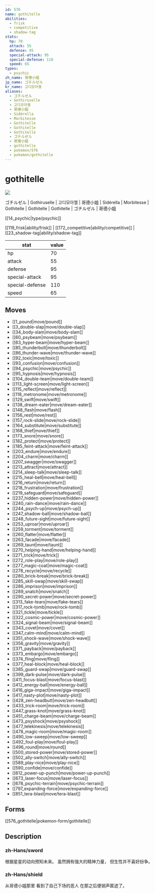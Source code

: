 ```yaml
---
id: 576
name: gothitelle
abilities:
  - frisk
  - competitive
  - shadow-tag
stats:
  hp: 70
  attack: 55
  defense: 95
  special-attack: 95
  special-defense: 110
  speed: 65
types:
  - psychic
zh_name: 哥德小姐
jp_name: ゴチルゼル
kr_name: 고디모아젤
aliases:
  - ゴチルゼル
  - Gothiruselle
  - 고디모아젤
  - 哥德小姐
  - Sidérella
  - Morbitesse
  - Gothitelle
  - Gothitelle
  - Gothitelle
  - ゴチルゼル
  - 哥德小姐
  - gothitelle
  - pokemon/576
  - pokemon/gothitelle
---
```

# gothitelle

![](https://raw.githubusercontent.com/PokeAPI/sprites/master/sprites/pokemon/576.png)

ゴチルゼル | Gothiruselle | 고디모아젤 | 哥德小姐 | Sidérella | Morbitesse | Gothitelle | Gothitelle | Gothitelle | ゴチルゼル | 哥德小姐

[[14_psychic|type/psychic]]

[[119_frisk|ability/frisk]] | [[172_competitive|ability/competitive]] | [[23_shadow-tag|ability/shadow-tag]]

|stat|value|
|---|---|
|hp|70|
|attack|55|
|defense|95|
|special-attack|95|
|special-defense|110|
|speed|65|


## Moves

- [[1_pound|move/pound]]
- [[3_double-slap|move/double-slap]]
- [[34_body-slam|move/body-slam]]
- [[60_psybeam|move/psybeam]]
- [[63_hyper-beam|move/hyper-beam]]
- [[85_thunderbolt|move/thunderbolt]]
- [[86_thunder-wave|move/thunder-wave]]
- [[92_toxic|move/toxic]]
- [[93_confusion|move/confusion]]
- [[94_psychic|move/psychic]]
- [[95_hypnosis|move/hypnosis]]
- [[104_double-team|move/double-team]]
- [[113_light-screen|move/light-screen]]
- [[115_reflect|move/reflect]]
- [[118_metronome|move/metronome]]
- [[129_swift|move/swift]]
- [[138_dream-eater|move/dream-eater]]
- [[148_flash|move/flash]]
- [[156_rest|move/rest]]
- [[157_rock-slide|move/rock-slide]]
- [[164_substitute|move/substitute]]
- [[168_thief|move/thief]]
- [[173_snore|move/snore]]
- [[182_protect|move/protect]]
- [[185_feint-attack|move/feint-attack]]
- [[203_endure|move/endure]]
- [[204_charm|move/charm]]
- [[207_swagger|move/swagger]]
- [[213_attract|move/attract]]
- [[214_sleep-talk|move/sleep-talk]]
- [[215_heal-bell|move/heal-bell]]
- [[216_return|move/return]]
- [[218_frustration|move/frustration]]
- [[219_safeguard|move/safeguard]]
- [[237_hidden-power|move/hidden-power]]
- [[240_rain-dance|move/rain-dance]]
- [[244_psych-up|move/psych-up]]
- [[247_shadow-ball|move/shadow-ball]]
- [[248_future-sight|move/future-sight]]
- [[253_uproar|move/uproar]]
- [[259_torment|move/torment]]
- [[260_flatter|move/flatter]]
- [[263_facade|move/facade]]
- [[269_taunt|move/taunt]]
- [[270_helping-hand|move/helping-hand]]
- [[271_trick|move/trick]]
- [[272_role-play|move/role-play]]
- [[277_magic-coat|move/magic-coat]]
- [[278_recycle|move/recycle]]
- [[280_brick-break|move/brick-break]]
- [[285_skill-swap|move/skill-swap]]
- [[286_imprison|move/imprison]]
- [[289_snatch|move/snatch]]
- [[290_secret-power|move/secret-power]]
- [[313_fake-tears|move/fake-tears]]
- [[317_rock-tomb|move/rock-tomb]]
- [[321_tickle|move/tickle]]
- [[322_cosmic-power|move/cosmic-power]]
- [[324_signal-beam|move/signal-beam]]
- [[343_covet|move/covet]]
- [[347_calm-mind|move/calm-mind]]
- [[351_shock-wave|move/shock-wave]]
- [[356_gravity|move/gravity]]
- [[371_payback|move/payback]]
- [[373_embargo|move/embargo]]
- [[374_fling|move/fling]]
- [[377_heal-block|move/heal-block]]
- [[385_guard-swap|move/guard-swap]]
- [[399_dark-pulse|move/dark-pulse]]
- [[411_focus-blast|move/focus-blast]]
- [[412_energy-ball|move/energy-ball]]
- [[416_giga-impact|move/giga-impact]]
- [[417_nasty-plot|move/nasty-plot]]
- [[428_zen-headbutt|move/zen-headbutt]]
- [[433_trick-room|move/trick-room]]
- [[447_grass-knot|move/grass-knot]]
- [[451_charge-beam|move/charge-beam]]
- [[473_psyshock|move/psyshock]]
- [[477_telekinesis|move/telekinesis]]
- [[478_magic-room|move/magic-room]]
- [[490_low-sweep|move/low-sweep]]
- [[492_foul-play|move/foul-play]]
- [[496_round|move/round]]
- [[500_stored-power|move/stored-power]]
- [[502_ally-switch|move/ally-switch]]
- [[589_play-nice|move/play-nice]]
- [[590_confide|move/confide]]
- [[612_power-up-punch|move/power-up-punch]]
- [[673_laser-focus|move/laser-focus]]
- [[678_psychic-terrain|move/psychic-terrain]]
- [[797_expanding-force|move/expanding-force]]
- [[851_tera-blast|move/tera-blast]]

## Forms



[[576_gothitelle|pokemon-form/gothitelle]]

## Description

### zh-Hans/sword

根据星星的动向预知未来。
虽然拥有强大的精神力量，
但生性并不喜好纷争。

### zh-Hans/shield

从哥德小姐那里
看到了自己下场的恶人
在那之后便销声匿迹了。

